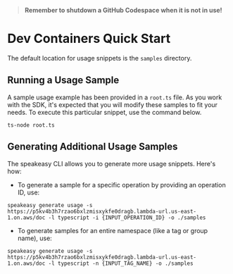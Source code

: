 
> **Remember to shutdown a GitHub Codespace when it is not in use!**

# Dev Containers Quick Start

The default location for usage snippets is the `samples` directory.

## Running a Usage Sample

A sample usage example has been provided in a `root.ts` file. As you work with the SDK, it's expected that you will modify these samples to fit your needs. To execute this particular snippet, use the command below.

```
ts-node root.ts
```

## Generating Additional Usage Samples

The speakeasy CLI allows you to generate more usage snippets. Here's how:

- To generate a sample for a specific operation by providing an operation ID, use:

```
speakeasy generate usage -s https://p5kv4b3h7rzao6bxlzmisxykfe0dragb.lambda-url.us-east-1.on.aws/doc -l typescript -i {INPUT_OPERATION_ID} -o ./samples
```

- To generate samples for an entire namespace (like a tag or group name), use:

```
speakeasy generate usage -s https://p5kv4b3h7rzao6bxlzmisxykfe0dragb.lambda-url.us-east-1.on.aws/doc -l typescript -n {INPUT_TAG_NAME} -o ./samples
```
